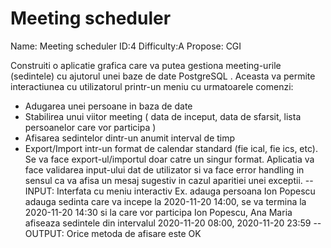 # Meeting scheduler

Name: Meeting scheduler ID:4 Difficulty:A Propose: CGI

Construiti o aplicatie grafica care va putea gestiona meeting-urile (sedintele) cu ajutorul unei
baze de date PostgreSQL . Aceasta va permite interactiunea cu utilizatorul printr-un meniu cu
urmatoarele comenzi:
- Adugarea unei persoane in baza de date
- Stabilirea unui viitor meeting ( data de inceput, data de sfarsit, lista persoanelor care
vor participa )
- Afisarea sedintelor dintr-un anumit interval de timp
- Export/Import intr-un format de calendar standard (fie ical, fie ics, etc). Se va face
export-ul/importul doar catre un singur format.
Aplicatia va face validarea input-ului dat de utilizator si va face error handling in sensul ca va
afisa un mesaj sugestiv in cazul aparitiei unei exceptii.
--
INPUT: Interfata cu meniu interactiv
Ex. adauga persoana Ion Popescu
adauga sedinta care va incepe la 2020-11-20 14:00, se va termina la 2020-11-20 14:30
si la care vor participa Ion Popescu, Ana Maria
afiseaza sedintele din intervalul 2020-11-20 08:00, 2020-11-20 23:59
--
OUTPUT:
Orice metoda de afisare este OK
